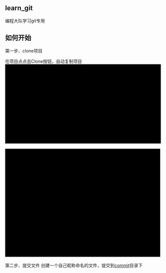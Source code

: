 ## learn_git
编程大队学习git专用

## 如何开始

第一步、clone项目

在项目点点击Clone按钮，自动复制项目
![clone1](assert/clone.gif)

![clone2](assert/clone2.gif)

第二步、提交文件
创建一个自己昵称命名的文件，提交到[commit](commit)目录下


